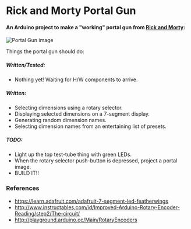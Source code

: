 # Rick and Morty Portal Gun
#### An Arduino project to make a "working" portal gun from [Rick and Morty](https://en.wikipedia.org/wiki/Rick_and_Morty):
![Portal Gun image](http://vignette3.wikia.nocookie.net/rickandmorty/images/5/55/Portal_gun.png)

Things the portal gun should do:

##### Written/Tested:
- Nothing yet! Waiting for H/W components to arrive.

##### Written:
- Selecting dimensions using a rotary selector.
- Displaying selected dimensions on a 7-segment display.
- Generating random dimension names.
- Selecting dimension names from an entertaining list of presets.

##### TODO:
- Light up the top test-tube thing with green LEDs.
- When the rotary selector push-button is depressed, project a portal image.
- BUILD IT!!

### References
- https://learn.adafruit.com/adafruit-7-segment-led-featherwings
- http://www.instructables.com/id/Improved-Arduino-Rotary-Encoder-Reading/step2/The-circuit/
- http://playground.arduino.cc/Main/RotaryEncoders
